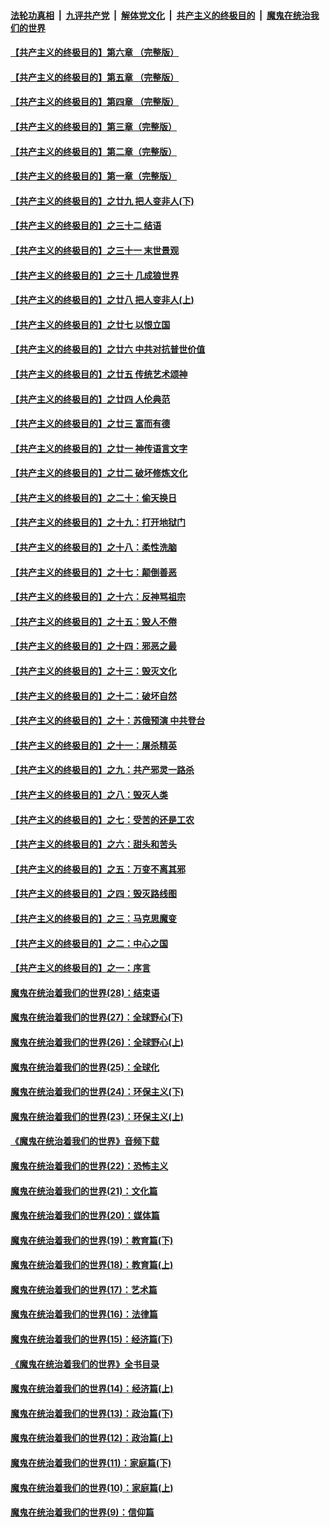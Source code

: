 

####  [法轮功真相](../../../../basic/blob/master/README.md?t=07051802) &nbsp;|&nbsp; [九评共产党](../../../../9ping.md/blob/master/README.md?t=07051802) &nbsp;|&nbsp; [解体党文化](../../../../jtdwh.md/blob/master/README.md?t=07051802)  &nbsp;|&nbsp; [共产主义的终极目的](../../../../gczydzjmd.md/blob/master/README.md?t=07051802) &nbsp;|&nbsp; [魔鬼在统治我们的世界](../../../../mgztzwmdsj.md/blob/master/README.md?t=07051802) 

#### [【共产主义的终极目的】第六章 （完整版）](../pages/nsc422/n11428913.md?t=07051802) 

#### [【共产主义的终极目的】第五章 （完整版）](../pages/nsc422/n11428912.md?t=07051802) 

#### [【共产主义的终极目的】第四章 （完整版）](../pages/nsc422/n11428907.md?t=07051802) 

#### [【共产主义的终极目的】第三章（完整版）](../pages/nsc422/n11428848.md?t=07051802) 

#### [【共产主义的终极目的】第二章（完整版）](../pages/nsc422/n11428831.md?t=07051802) 

#### [【共产主义的终极目的】第一章（完整版）](../pages/nsc422/n11417651.md?t=07051802) 

#### [【共产主义的终极目的】之廿九 把人变非人(下)](../pages/nsc422/n11344140.md?t=07051802) 

#### [【共产主义的终极目的】之三十二 结语](../pages/nsc422/n11360535.md?t=07051802) 

#### [【共产主义的终极目的】之三十一 末世景观](../pages/nsc422/n11351129.md?t=07051802) 

#### [【共产主义的终极目的】之三十 几成狼世界](../pages/nsc422/n11348280.md?t=07051802) 

#### [【共产主义的终极目的】之廿八 把人变非人(上)](../pages/nsc422/n11340492.md?t=07051802) 

#### [【共产主义的终极目的】之廿七 以恨立国](../pages/nsc422/n11336944.md?t=07051802) 

#### [【共产主义的终极目的】之廿六 中共对抗普世价值](../pages/nsc422/n11324785.md?t=07051802) 

#### [【共产主义的终极目的】之廿五 传统艺术颂神](../pages/nsc422/n11296396.md?t=07051802) 

#### [【共产主义的终极目的】之廿四 人伦典范](../pages/nsc422/n11296397.md?t=07051802) 

#### [【共产主义的终极目的】之廿三 富而有德](../pages/nsc422/n11283598.md?t=07051802) 

#### [【共产主义的终极目的】之廿一 神传语言文字](../pages/nsc422/n11263265.md?t=07051802) 

#### [【共产主义的终极目的】之廿二 破坏修炼文化](../pages/nsc422/n11245728.md?t=07051802) 

#### [【共产主义的终极目的】之二十：偷天换日](../pages/nsc422/n11238846.md?t=07051802) 

#### [【共产主义的终极目的】之十九：打开地狱门](../pages/nsc422/n11206376.md?t=07051802) 

#### [【共产主义的终极目的】之十八：柔性洗脑](../pages/nsc422/n11199994.md?t=07051802) 

#### [【共产主义的终极目的】之十七：颠倒善恶](../pages/nsc422/n11179782.md?t=07051802) 

#### [【共产主义的终极目的】之十六：反神骂祖宗](../pages/nsc422/n11166798.md?t=07051802) 

#### [【共产主义的终极目的】之十五：毁人不倦](../pages/nsc422/n11166792.md?t=07051802) 

#### [【共产主义的终极目的】之十四：邪恶之最](../pages/nsc422/n11150249.md?t=07051802) 

#### [【共产主义的终极目的】之十三：毁灭文化](../pages/nsc422/n11135227.md?t=07051802) 

#### [【共产主义的终极目的】之十二：破坏自然](../pages/nsc422/n11135214.md?t=07051802) 

#### [【共产主义的终极目的】之十：苏俄预演 中共登台](../pages/nsc422/n11118424.md?t=07051802) 

#### [【共产主义的终极目的】之十一：屠杀精英](../pages/nsc422/n11118442.md?t=07051802) 

#### [【共产主义的终极目的】之九：共产邪灵一路杀](../pages/nsc422/n11114139.md?t=07051802) 

#### [【共产主义的终极目的】之八：毁灭人类](../pages/nsc422/n11108503.md?t=07051802) 

#### [【共产主义的终极目的】之七：受苦的还是工农](../pages/nsc422/n11101809.md?t=07051802) 

#### [【共产主义的终极目的】之六：甜头和苦头](../pages/nsc422/n11096971.md?t=07051802) 

#### [【共产主义的终极目的】之五：万变不离其邪](../pages/nsc422/n11091285.md?t=07051802) 

#### [【共产主义的终极目的】之四：毁灭路线图](../pages/nsc422/n11086284.md?t=07051802) 

#### [【共产主义的终极目的】之三：马克思魔变](../pages/nsc422/n11061941.md?t=07051802) 

#### [【共产主义的终极目的】之二：中心之国](../pages/nsc422/n11047728.md?t=07051802) 

#### [【共产主义的终极目的】之一：序言](../pages/nsc422/n11086077.md?t=07051802) 

#### [魔鬼在统治着我们的世界(28)：结束语](../pages/nsc422/n10936246.md?t=07051802) 

#### [魔鬼在统治着我们的世界(27)：全球野心(下)](../pages/nsc422/n10928319.md?t=07051802) 

#### [魔鬼在统治着我们的世界(26)：全球野心(上)](../pages/nsc422/n10900318.md?t=07051802) 

#### [魔鬼在统治着我们的世界(25)：全球化](../pages/nsc422/n10788205.md?t=07051802) 

#### [魔鬼在统治着我们的世界(24)：环保主义(下)](../pages/nsc422/n10695307.md?t=07051802) 

#### [魔鬼在统治着我们的世界(23)：环保主义(上)](../pages/nsc422/n10688613.md?t=07051802) 

#### [《魔鬼在统治着我们的世界》音频下载](../pages/nsc422/n10635553.md?t=07051802) 

#### [魔鬼在统治着我们的世界(22)：恐怖主义](../pages/nsc422/n10614727.md?t=07051802) 

#### [魔鬼在统治着我们的世界(21)：文化篇](../pages/nsc422/n10597706.md?t=07051802) 

#### [魔鬼在统治着我们的世界(20)：媒体篇](../pages/nsc422/n10586579.md?t=07051802) 

#### [魔鬼在统治着我们的世界(19)：教育篇(下)](../pages/nsc422/n10564808.md?t=07051802) 

#### [魔鬼在统治着我们的世界(18)：教育篇(上)](../pages/nsc422/n10526970.md?t=07051802) 

#### [魔鬼在统治着我们的世界(17)：艺术篇](../pages/nsc422/n10499093.md?t=07051802) 

#### [魔鬼在统治着我们的世界(16)：法律篇](../pages/nsc422/n10485969.md?t=07051802) 

#### [魔鬼在统治着我们的世界(15)：经济篇(下)](../pages/nsc422/n10469975.md?t=07051802) 

#### [《魔鬼在统治着我们的世界》全书目录](../pages/nsc422/n10464261.md?t=07051802) 

#### [魔鬼在统治着我们的世界(14)：经济篇(上)](../pages/nsc422/n10457370.md?t=07051802) 

#### [魔鬼在统治着我们的世界(13)：政治篇(下)](../pages/nsc422/n10448270.md?t=07051802) 

#### [魔鬼在统治着我们的世界(12)：政治篇(上)](../pages/nsc422/n10444576.md?t=07051802) 

#### [魔鬼在统治着我们的世界(11)：家庭篇(下)](../pages/nsc422/n10440961.md?t=07051802) 

#### [魔鬼在统治着我们的世界(10)：家庭篇(上)](../pages/nsc422/n10435448.md?t=07051802) 

#### [魔鬼在统治着我们的世界(9)：信仰篇](../pages/nsc422/n10432159.md?t=07051802) 

